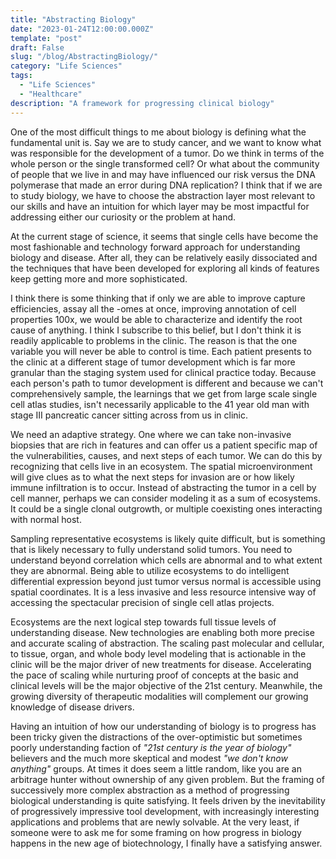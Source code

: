 ```yaml
---
title: "Abstracting Biology"
date: "2023-01-24T12:00:00.000Z"
template: "post"
draft: False
slug: "/blog/AbstractingBiology/"
category: "Life Sciences"
tags:
  - "Life Sciences"
  - "Healthcare"
description: "A framework for progressing clinical biology"
---
```


One of the most difficult things to me about biology is defining what the fundamental unit is. Say we are to study cancer, and we want to know what was responsible for the development of a tumor. Do we think in terms of the whole person or the single transformed cell? Or what about the community of people that we live in and may have influenced our risk versus the DNA polymerase that made an error during DNA replication? I think that if we are to study biology, we have to choose the abstraction layer most relevant to our skills and have an intuition for which layer may be most impactful for addressing either our curiosity or the problem at hand.

At the current stage of science, it seems that single cells have become the most fashionable and technology forward approach for understanding biology and disease. After all, they can be relatively easily dissociated and the techniques that have been developed for exploring all kinds of features keep getting more and more sophisticated.

I think there is some thinking that if only we are able to improve capture efficiencies, assay all the -omes at once, improving annotation of cell properties 100x, we would be able to characterize and identify the root cause of anything. I think I subscribe to this belief, but I don't think it is readily applicable to problems in the clinic. The reason is that the one variable you will never be able to control is time. Each patient presents to the clinic at a different stage of tumor development which is far more granular than the staging system used for clinical practice today. Because each person's path to tumor development is different and because we can't comprehensively sample, the learnings that we get from large scale single cell atlas studies, isn't necessarily applicable to the 41 year old man with stage III pancreatic cancer sitting across from us in clinic.

We need an adaptive strategy. One where we can take non-invasive biopsies that are rich in features and can offer us a patient specific map of the vulnerabilities, causes, and next steps of each tumor. We can do this by recognizing that cells live in an ecosystem. The spatial microenvironment will give clues as to what the next steps for invasion are or how likely immune infiltration is to occur. Instead of abstracting the tumor in a cell by cell manner, perhaps we can consider modeling it as a sum of ecosystems. It could be a single clonal outgrowth, or multiple coexisting ones interacting with normal host. 

Sampling representative ecosystems is likely quite difficult, but is something that is likely necessary to fully understand solid tumors. You need to understand beyond correlation which cells are abnormal and to what extent they are abnormal. Being able to utilize ecosystems to do intelligent differential expression beyond just tumor versus normal is accessible using spatial coordinates. It is a less invasive and less resource intensive way of accessing the spectacular precision of single cell atlas projects.

Ecosystems are the next logical step towards full tissue levels of understanding disease. New technologies are enabling both more precise and accurate scaling of abstraction. The scaling past molecular and cellular, to tissue, organ, and whole body level modeling that is actionable in the clinic will be the major driver of new treatments for disease. Accelerating the pace of scaling while nurturing proof of concepts at the basic and clinical levels will be the major objective of the 21st century. Meanwhile, the growing diversity of therapeutic modalities will complement our growing knowledge of disease drivers.

Having an intuition of how our understanding of biology is to progress has been tricky given the distractions of the over-optimistic but sometimes poorly understanding faction of _"21st century is the year of biology"_ believers and the much more skeptical and modest _"we don't know anything"_ groups. At times it does seem a little random, like you are an arbitrage hunter without ownership of any given problem. But the framing of successively more complex abstraction as a method of progressing biological understanding is quite satisfying. It feels driven by the inevitability of progressively impressive tool development, with increasingly interesting applications and problems that are newly solvable. At the very least, if someone were to ask me for some framing on how progress in biology happens in the new age of biotechnology, I finally have a satisfying answer.